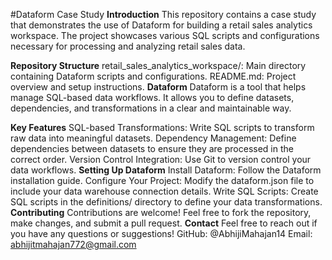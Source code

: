 #Dataform Case Study
**Introduction**
This repository contains a case study that demonstrates the use of Dataform for building a retail sales analytics workspace. The project showcases various SQL scripts and configurations necessary for processing and analyzing retail sales data.

**Repository Structure**
retail_sales_analytics_workspace/: Main directory containing Dataform scripts and configurations.
README.md: Project overview and setup instructions.
**Dataform**
Dataform is a tool that helps manage SQL-based data workflows. It allows you to define datasets, dependencies, and transformations in a clear and maintainable way.

**Key Features**
SQL-based Transformations: Write SQL scripts to transform raw data into meaningful datasets.
Dependency Management: Define dependencies between datasets to ensure they are processed in the correct order.
Version Control Integration: Use Git to version control your data workflows.
**Setting Up Dataform**
Install Dataform: Follow the Dataform installation guide.
Configure Your Project: Modify the dataform.json file to include your data warehouse connection details.
Write SQL Scripts: Create SQL scripts in the definitions/ directory to define your data transformations.
**Contributing**
Contributions are welcome! Feel free to fork the repository, make changes, and submit a pull request.
**Contact**
Feel free to reach out if you have any questions or suggestions!
GitHub: @AbhijiMahajan14
Email: abhijitmahajan772@gmail.com
